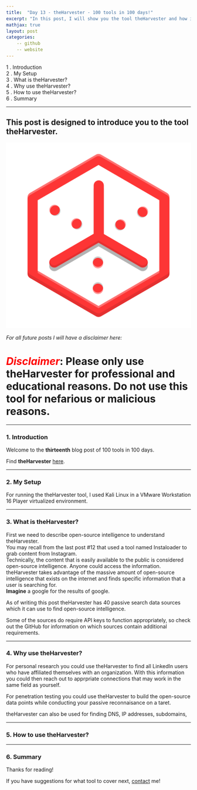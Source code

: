 ```yaml
---
title:  "Day 13 - theHarvester - 100 tools in 100 days!"
excerpt: "In this post, I will show you the tool theHarvester and how it works."
mathjax: true
layout: post
categories:
    -- github
    -- website
---
```


1 . Introduction
<br>
2 . My Setup
<br>
3 . What is theHarvester?
<br>
4 . Why use theHarvester?
<br>
5 . How to use theHarvester?
<br>
6 . Summary

---

## This post is designed to introduce you to the tool theHarvester.

![](https://raw.githubusercontent.com/matthewomccorkle/matthewomccorkle.github.io/master/_posts/assets/100%20tools/theharvester/theharvester1.png)


*For all future posts I will have a disclaimer here:*

# <span style="color:red">***Disclaimer***</span>: **Please only use theHarvester for professional and educational reasons. Do not use this tool for nefarious or malicious reasons.**

---

### 1. **Introduction**

Welcome to the **thirteenth** blog post of 100 tools in 100 days.<br> 


Find **theHarvester** [here](https://github.com/laramies/theHarvester).

---

### 2. **My Setup**

For running the theHarvester tool, I used Kali Linux in a VMware Workstation 16 Player virtualized environment.

---

### 3. **What is theHarvester?**

First we need to describe open-source intelligence to understand theHarvester.<br>
You may recall from the last post #12 that used a tool named Instaloader to grab content from Instagram.<br>
Technically, the content that is easily available to the public is considered open-source intelligence. Anyone could access  the information.<br>
theHarvester takes advantage of the massive amount of open-source intelligence that exists on the internet and finds specific information that a user is searching for. <br>
**Imagine** a google for the results of google. 

As of writing this post theHarvester has 40 passive search data sources which it can use to find open-source intelligence. 

Some of the sources do require API keys to function appropriately, so check out the GitHub for information on which sources contain additional requirements. 

---

### 4. **Why use theHarvester?**

For personal research you could use theHarvester to find all LinkedIn users who have affiliated themselves with an organization. With this information you could then reach out to apprpriate connections that may work in the same field as yourself. 

For penetration testing you could use theHarvester to build the open-source data points while conducting your passive reconnaisance on a taret.

theHarvester can also be used for finding DNS, IP addresses, subdomains, 

---

### 5. **How to use theHarvester?**

    
---

### 6. **Summary**




Thanks for reading!<br>

If you have suggestions for what tool to cover next, [contact](mailto:matthew.o.mccorkle@gmail.com) me!

